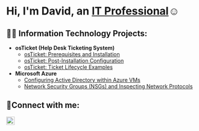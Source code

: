 <h1>Hi, I'm David, an <a href="https://linkedin.com/in/david-bonner-a0537a287">IT Professional</a>☺</h1>

<h2>👨‍💻 Information Technology Projects:</h2>

- <b>osTicket (Help Desk Ticketing System)</b>
  - [osTicket: Prerequisites and Installation](https://github.com/David-Bonner/osticket-prereqs)
  - [osTicket: Post-Installation Configuration](https://github.com/David-Bonner/post-install-config)
  - [osTicket: Ticket Lifecycle Examples](https://github.com/David-Bonner/ticket-lifecycle)
- <b>Microsoft Azure</b>
  - [Configuring Active Directory within Azure VMs](https://github.com/David-Bonner/configure-ad)
  - [Network Security Groups (NSGs) and Inspecting Network Protocols](https://github.com/David-Bonner/azure-network-protocols)

<h2>🤳Connect with me:</h2>

[<img align="left" alt="Josh | LinkedIn" width="22px" src="https://cdn.jsdelivr.net/npm/simple-icons@v3/icons/linkedin.svg" />][linkedin]

[linkedin]: />https://www.linkedin.com/in/david-bonner-a0537a287/
